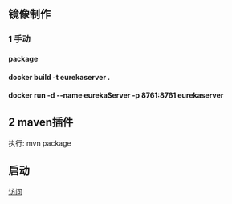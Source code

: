 ## 镜像制作
### 1 手动
#### package
#### docker build -t eurekaserver .
#### docker run -d --name eurekaServer -p 8761:8761 eurekaserver

## 2 maven插件
执行: mvn package
## 启动
[访问](http://localhost:8761/)